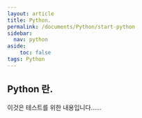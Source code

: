 ```yaml
---
layout: article
title: Python.
permalink: /documents/Python/start-python
sidebar:
  nav: python
aside:
    toc: false
tags: Python 
---
```


## Python 란.
<div class="blue-div">
이것은 테스트를 위한 내용입니다......


 
</div>